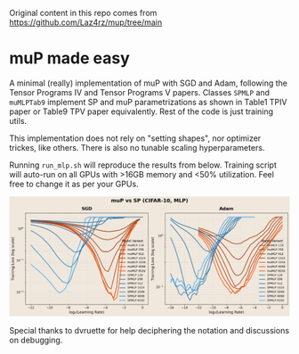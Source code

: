 Original content in this repo comes from https://github.com/Laz4rz/mup/tree/main

# muP made easy

A minimal (really) implementation of muP with SGD and Adam, following the Tensor Programs IV and Tensor Programs V papers. Classes `SPMLP` and `muMLPTab9` implement SP and muP parametrizations as shown in Table1 TPIV paper or Table9 TPV paper equivalently. Rest of the code is just training utils. 

This implementation does not rely on "setting shapes", nor optimizer trickes, like others. There is also no tunable scaling hyperparameters.

Running `run_mlp.sh` will reproduce the results from below. Training script will auto-run on all GPUs with >16GB memory and <50% utilization. Feel free to change it as per your GPUs.

![alt text](image-1.png)

Special thanks to dvruette for help deciphering the notation and discussions on debugging. 
